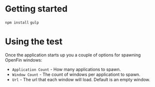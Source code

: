 Getting started
====
`npm install`
`gulp`

Using the test
====
Once the application starts up you a couple of options for spawning OpenFin windows: 
* `Application Count` - How many applications to spawn.
* `Window Count` -  The count of windows per applicationt to spawn.
* `Url` -  The url that each window will load. Default is an empty window.